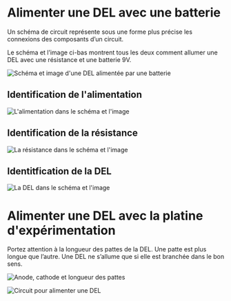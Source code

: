 # Alimenter une DEL avec une batterie

Un schéma de circuit représente sous une forme plus précise les connexions des composants d’un circuit.

Le schéma et l’image ci-bas montrent tous les deux comment allumer une DEL avec une résistance et une batterie 9V. 

![Schéma et image d'une DEL alimentée par une batterie](alimenter_del_avec_une_batterie.svg)


## Identification de l'alimentation

![L'alimentation dans le schéma et l'image](alimenter_del_avec_une_batterie_alimentation.svg)

## Identification de la résistance

![La résistance dans le schéma et l'image](alimenter_del_avec_une_batterie_resistance.svg)

## Identitfication de la DEL

![La DEL dans le schéma et l'image](alimenter_del_avec_une_batterie_del.svg)


# Alimenter une DEL avec la platine d'expérimentation

Portez attention à la longueur des pattes de la DEL. Une patte est plus longue que l’autre. Une DEL ne s’allume que si elle est branchée dans le bon sens. 

![Anode, cathode et longueur des pattes](del_longueur_pattes.svg)


![Circuit pour alimenter une DEL](alimenter_del_circuit.svg)